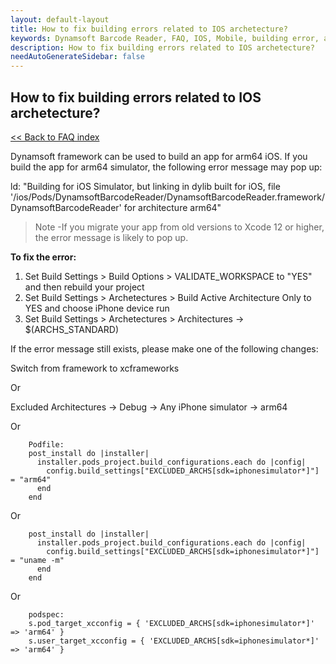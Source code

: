 ```yaml
---
layout: default-layout
title: How to fix building errors related to IOS archetecture?
keywords: Dynamsoft Barcode Reader, FAQ, IOS, Mobile, building error, archetecture, arm64
description: How to fix building errors related to IOS archetecture?
needAutoGenerateSidebar: false
---
```


## How to fix building errors related to IOS archetecture?

[<< Back to FAQ index](index.md)

Dynamsoft framework can be used to build an app for arm64 iOS. If you build the app for arm64 simulator, the following error message may pop up:


ld: "Building for iOS Simulator, but linking in dylib built for iOS, file '/ios/Pods/DynamsoftBarcodeReader/DynamsoftBarcodeReader.framework/DynamsoftBarcodeReader' for architecture arm64"

> Note -If you migrate your app from old versions to Xcode 12 or higher, the error message is likely to pop up.

**To fix the error:**

1. Set Build Settings > Build Options > VALIDATE_WORKSPACE to "YES" and then rebuild your project
2. Set Build Settings > Archetectures > Build Active Architecture Only to YES and choose iPhone device run
3. Set Build Settings > Archetectures > Architectures -> $(ARCHS_STANDARD)

If the error message still exists, please make one of the following changes:

Switch from framework to xcframeworks

Or

Excluded Architectures -> Debug -> Any iPhone simulator -> arm64

Or

```
    Podfile:
    post_install do |installer|
      installer.pods_project.build_configurations.each do |config|
        config.build_settings["EXCLUDED_ARCHS[sdk=iphonesimulator*]"] = "arm64"
      end
    end
```
Or

```
    post_install do |installer|
      installer.pods_project.build_configurations.each do |config|
        config.build_settings["EXCLUDED_ARCHS[sdk=iphonesimulator*]"] = "uname -m"
      end
    end
```
Or
 
```
    podspec:
    s.pod_target_xcconfig = { 'EXCLUDED_ARCHS[sdk=iphonesimulator*]' => 'arm64' }
    s.user_target_xcconfig = { 'EXCLUDED_ARCHS[sdk=iphonesimulator*]' => 'arm64' }
```